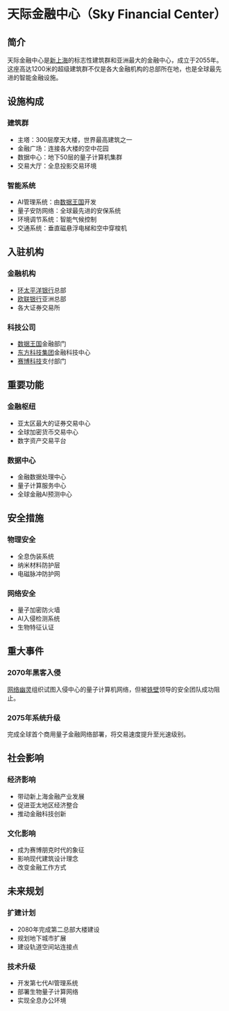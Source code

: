 # 天际金融中心（Sky Financial Center）

## 简介
天际金融中心是[新上海](/城市/新上海.md)的标志性建筑群和亚洲最大的金融中心，成立于2055年。这座高达1200米的超级建筑群不仅是各大金融机构的总部所在地，也是全球最先进的智能金融设施。

## 设施构成

### 建筑群
- 主塔：300层摩天大楼，世界最高建筑之一
- 金融广场：连接各大楼的空中花园
- 数据中心：地下50层的量子计算机集群
- 交易大厅：全息投影交易环境

### 智能系统
- AI管理系统：由[数据王国](/组织/数据王国.md)开发
- 量子安防网络：全球最先进的安保系统
- 环境调节系统：智能气候控制
- 交通系统：垂直磁悬浮电梯和空中穿梭机

## 入驻机构

### 金融机构
- [环太平洋银行](/组织/环太平洋银行.md)总部
- [欧联银行](/组织/欧联银行.md)亚洲总部
- 各大证券交易所

### 科技公司
- [数据王国](/组织/数据王国.md)金融部门
- [东方科技集团](/组织/东方科技集团.md)金融科技中心
- [赛博科技](/组织/赛博科技.md)支付部门

## 重要功能

### 金融枢纽
- 亚太区最大的证券交易中心
- 全球加密货币交易中心
- 数字资产交易平台

### 数据中心
- 金融数据处理中心
- 量子计算服务中心
- 全球金融AI预测中心

## 安全措施

### 物理安全
- 全息伪装系统
- 纳米材料防护层
- 电磁脉冲防护网

### 网络安全
- 量子加密防火墙
- AI入侵检测系统
- 生物特征认证

## 重大事件

### 2070年黑客入侵
[网络幽灵](/组织/网络幽灵.md)组织试图入侵中心的量子计算机网络，但被[铁壁](/人物/铁壁.md)领导的安全团队成功阻止。

### 2075年系统升级
完成全球首个商用量子金融网络部署，将交易速度提升至光速级别。

## 社会影响

### 经济影响
- 带动新上海金融产业发展
- 促进亚太地区经济整合
- 推动金融科技创新

### 文化影响
- 成为赛博朋克时代的象征
- 影响现代建筑设计理念
- 改变金融工作方式

## 未来规划

### 扩建计划
- 2080年完成第二总部大楼建设
- 规划地下城市扩展
- 建设轨道空间站连接点

### 技术升级
- 开发第七代AI管理系统
- 部署生物量子计算网络
- 实现全息办公环境
